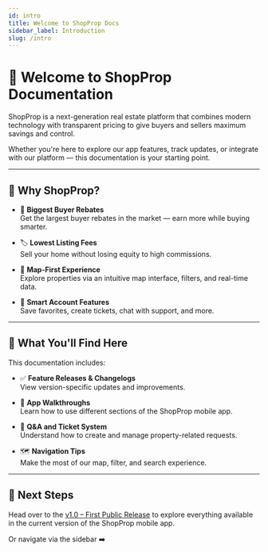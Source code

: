 ```yaml
---
id: intro
title: Welcome to ShopProp Docs
sidebar_label: Introduction
slug: /intro
---
```


# 🏡 Welcome to ShopProp Documentation

ShopProp is a next-generation real estate platform that combines modern technology with transparent pricing to give buyers and sellers maximum savings and control.

Whether you're here to explore our app features, track updates, or integrate with our platform — this documentation is your starting point.

---

## 🚀 Why ShopProp?

- 💸 **Biggest Buyer Rebates**  
  Get the largest buyer rebates in the market — earn more while buying smarter.

- 🏷️ **Lowest Listing Fees**  
  Sell your home without losing equity to high commissions.

- 📲 **Map-First Experience**  
  Explore properties via an intuitive map interface, filters, and real-time data.

- 🔐 **Smart Account Features**  
  Save favorites, create tickets, chat with support, and more.

---

## 📖 What You'll Find Here

This documentation includes:

- ✅ **Feature Releases & Changelogs**  
  View version-specific updates and improvements.

- 📱 **App Walkthroughs**  
  Learn how to use different sections of the ShopProp mobile app.

- 🧠 **Q&A and Ticket System**  
  Understand how to create and manage property-related requests.

- 🗺️ **Navigation Tips**  
  Make the most of our map, filter, and search experience.

---

<!-- ## 🔗 Useful Links

- 🌐 [ShopProp Website](https://www.shopprop.com)
- 📲 [Download App](https://www.shopprop.com)

--- -->

## 📌 Next Steps

Head over to the [v1.0 – First Public Release](../v1.0) to explore everything available in the current version of the ShopProp mobile app.

Or navigate via the sidebar ➡️
